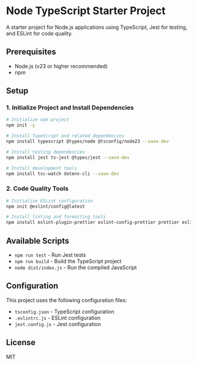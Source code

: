 # Node TypeScript Starter Project

A starter project for Node.js applications using TypeScript, Jest for testing, and ESLint for code quality.

## Prerequisites

- Node.js (v23 or higher recommended)
- npm

## Setup

### 1. Initialize Project and Install Dependencies

```bash
# Initialize npm project
npm init -y

# Install TypeScript and related dependencies
npm install typescript @types/node @tsconfig/node23 --save-dev

# Install testing dependencies
npm install jest ts-jest @types/jest --save-dev

# Install development tools
npm install tsc-watch dotenv-cli --save-dev
```

### 2. Code Quality Tools

```bash
# Initialize ESLint configuration
npm init @eslint/config@latest

# Install linting and formatting tools
npm install eslint-plugin-prettier eslint-config-prettier prettier eslint-plugin-jest --save-dev
```

## Available Scripts

- `npm run test` - Run Jest tests
- `npm run build` - Build the TypeScript project
- `node dist/index.js` - Run the compiled JavaScript

## Configuration

This project uses the following configuration files:
- `tsconfig.json` - TypeScript configuration
- `.eslintrc.js` - ESLint configuration
- `jest.config.js` - Jest configuration

## License

MIT